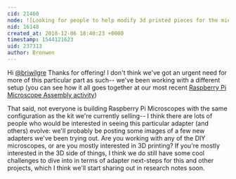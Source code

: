 ```yaml
---
cid: 21460
node: ![Looking for people to help modify 3d printed pieces for the microscope.](../notes/stevie/04-12-2018/looking-for-people-to-help-modify-3d-printed-pieces-for-the-microscope)
nid: 16148
created_at: 2018-12-06 18:40:23 +0000
timestamp: 1544121623
uid: 237313
author: Bronwen
---
```


 Hi [@briwilgre](/profile/briwilgre) Thanks for offering! I don't think we've got an urgent need for more of this particular part as such-- we've been working with a different setup (you can see how it all goes together at our most recent [Raspberry Pi Microscope Assembly activity](https://publiclab.org/notes/bronwen/11-29-2018/assembling-the-raspberry-pi-microscope))

That said, not everyone is building Raspberry Pi Microscopes with the same configuration as the kit we're currently selling-- I think there are lots of people who would be interested in seeing this particular adapter (and others) evolve: we'll probably be posting some images of a few new adapters we've been trying out.  Are you working with any of the DIY microscopes, or are you mostly interested in 3D printing? If you're mostly interested in the 3D side of things, I think we do still have some cool challenges to dive into in terms of adapter next-steps for this and other projects, which I think we'll start sharing out in research notes soon. 